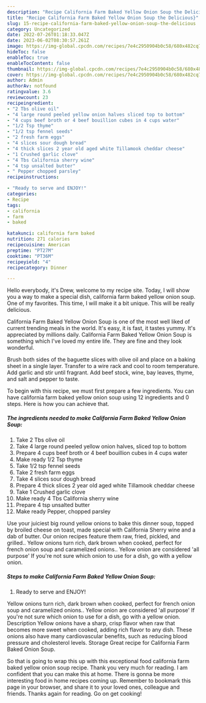 ```yaml
---
description: "Recipe California Farm Baked Yellow Onion Soup the Delicious}"
title: "Recipe California Farm Baked Yellow Onion Soup the Delicious}"
slug: 15-recipe-california-farm-baked-yellow-onion-soup-the-delicious
category: Uncategorized
date: 2022-07-26T01:18:33.047Z
date: 2023-06-02T08:30:57.261Z
image: https://img-global.cpcdn.com/recipes/7e4c2950904b0c58/680x482cq70/california-farm-baked-yellow-onion-soup-recipe-main-photo.jpg
hideToc: false
enableToc: true
enableTocContent: false
thumbnail: https://img-global.cpcdn.com/recipes/7e4c2950904b0c58/680x482cq70/california-farm-baked-yellow-onion-soup-recipe-main-photo.jpg
cover: https://img-global.cpcdn.com/recipes/7e4c2950904b0c58/680x482cq70/california-farm-baked-yellow-onion-soup-recipe-main-photo.jpg
author: Admin
authorAv: notfound
ratingvalue: 3.6
reviewcount: 23
recipeingredient:
- "2 Tbs olive oil"
- "4 large round peeled yellow onion halves sliced top to bottom"
- "4 cups beef broth or 4 beef bouillion cubes in 4 cups water"
- "1/2 Tsp thyme"
- "1/2 tsp fennel seeds"
- "2 fresh farm eggs"
- "4 slices sour dough bread"
- "4 thick slices 2 year old aged white Tillamook cheddar cheese"
- "1 Crushed garlic clove"
- "4 Tbs California sherry wine"
- "4 tsp unsalted butter"
- " Pepper chopped parsley"
recipeinstructions:

- "Ready to serve and ENJOY!"
categories:
- Recipe
tags:
- california
- farm
- baked

katakunci: california farm baked 
nutrition: 271 calories
recipecuisine: American
preptime: "PT27M"
cooktime: "PT36M"
recipeyield: "4"
recipecategory: Dinner

---
```



Hello everybody, it's Drew, welcome to my recipe site. Today, I will show you a way to make a special dish, california farm baked yellow onion soup. One of my favorites. This time, I will make it a bit unique. This will be really delicious.

California Farm Baked Yellow Onion Soup is one of the most well liked of current trending meals in the world. It's easy, it is fast, it tastes yummy. It's appreciated by millions daily. California Farm Baked Yellow Onion Soup is something which I've loved my entire life. They are fine and they look wonderful.

Brush both sides of the baguette slices with olive oil and place on a baking sheet in a single layer. Transfer to a wire rack and cool to room temperature. Add garlic and stir until fragrant. Add beef stock, wine, bay leaves, thyme, and salt and pepper to taste.


To begin with this recipe, we must first prepare a few ingredients. You can have california farm baked yellow onion soup using 12 ingredients and 0 steps. Here is how you can achieve that.

<!--inarticleads1-->

##### The ingredients needed to make California Farm Baked Yellow Onion Soup:

1. Take 2 Tbs olive oil
1. Take 4 large round peeled yellow onion halves, sliced top to bottom
1. Prepare 4 cups beef broth or 4 beef bouillion cubes in 4 cups water
1. Make ready 1/2 Tsp thyme
1. Take 1/2 tsp fennel seeds
1. Take 2 fresh farm eggs
1. Take 4 slices sour dough bread
1. Prepare 4 thick slices 2 year old aged white Tillamook cheddar cheese
1. Take 1 Crushed garlic clove
1. Make ready 4 Tbs California sherry wine
1. Prepare 4 tsp unsalted butter
1. Make ready  Pepper, chopped parsley


Use your juiciest big round yellow onions to bake this dinner soup, topped by broiled cheese on toast, made special with California Sherry wine and a dab of butter. Our onion recipes feature them raw, fried, pickled, and grilled.. Yellow onions turn rich, dark brown when cooked, perfect for french onion soup and caramelized onions.. Yellow onion are considered &#39;all purpose&#39; If you&#39;re not sure which onion to use for a dish, go with a yellow onion. 

<!--inarticleads2-->

##### Steps to make California Farm Baked Yellow Onion Soup:


1. Ready to serve and ENJOY!

Yellow onions turn rich, dark brown when cooked, perfect for french onion soup and caramelized onions.. Yellow onion are considered &#39;all purpose&#39; If you&#39;re not sure which onion to use for a dish, go with a yellow onion. Description Yellow onions have a sharp, crisp flavor when raw that becomes more sweet when cooked, adding rich flavor to any dish. These onions also have many cardiovascular benefits, such as reducing blood pressure and cholesterol levels. Storage Great recipe for California Farm Baked Onion Soup. 

So that is going to wrap this up with this exceptional food california farm baked yellow onion soup recipe. Thank you very much for reading. I am confident that you can make this at home. There is gonna be more interesting food in home recipes coming up. Remember to bookmark this page in your browser, and share it to your loved ones, colleague and friends. Thanks again for reading. Go on get cooking!
